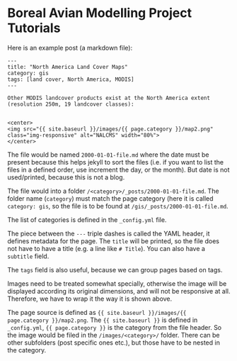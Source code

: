 # Boreal Avian Modelling Project Tutorials

Here is an example post (a markdown file):

```
---
title: "North America Land Cover Maps"
category: gis
tags: [land cover, North America, MODIS]
---

Other MODIS landcover products exist at the North America extent (resolution 250m, 19 landcover classes):


<center>
<img src="{{ site.baseurl }}/images/{{ page.category }}/map2.png" class="img-responsive" alt="NALCMS" width="80%">
</center>
```

The file would be named `2000-01-01-file.md` where the date
must be present because this helps jekyll to sort the files (i.e. if you want
to list the files in a defined order, use increment the day, or the month).
But date is not used/printed, because this is not a blog.

The file would into a folder `/<category>/_posts/2000-01-01-file.md`.
The folder name (`category`) must match the page category (here
it is called `category: gis`, so the file is to be found at
`/gis/_posts/2000-01-01-file.md`.

The list of categories is defined in the `_config.yml` file.

The piece between the `---` triple dashes is called the YAML header,
it defines metadata for the page.
The `title` will be printed, so the file does not have to have a title
(e.g. a line like `# Title`). You can also have a `subtitle` field.

The `tags` field is also useful, because we can group pages based on tags.

Images need to be treated somewhat specially, otherwise
the image will be displayed according its original dimensions,
and will not be responsive at all.
Therefore, we have to wrap it the way it is shown above.

The page source is defined as `{{ site.baseurl }}/images/{{ page.category }}/map2.png`.
The `{{ site.baseurl }}` is defined in `_config.yml`,
`{{ page.category }}` is the category from the file header.
So the image would be filed in the `/images/<category>/` folder.
There can be other subfolders (post specific ones etc.),
but those have to be nested in the category.

